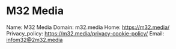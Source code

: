 
# M32 Media

Name: M32 Media
Domain: m32.media
Home: https://m32.media/
Privacy_policy: https://m32.media/privacy-cookie-policy/
Email: infom32@2m32.media
